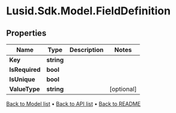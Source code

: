 # Lusid.Sdk.Model.FieldDefinition

## Properties

Name | Type | Description | Notes
------------ | ------------- | ------------- | -------------
**Key** | **string** |  | 
**IsRequired** | **bool** |  | 
**IsUnique** | **bool** |  | 
**ValueType** | **string** |  | [optional] 

[Back to Model list](../README.md#documentation-for-models) &#8226; [Back to API list](../README.md#documentation-for-api-endpoints) &#8226; [Back to README](../README.md)

